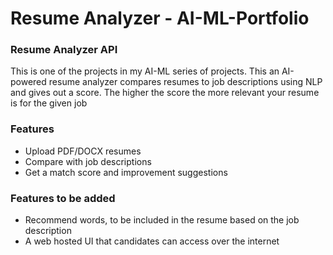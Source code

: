 # Resume Analyzer - AI-ML-Portfolio

### Resume Analyzer API
This is one of the projects in my AI-ML series of projects. This an AI-powered resume analyzer compares resumes to job descriptions using NLP and gives out a score. The higher the score the more relevant your resume is for the given job

### Features
- Upload PDF/DOCX resumes  
- Compare with job descriptions  
- Get a match score and improvement suggestions

### Features to be added
- Recommend words, to be included in the resume based on the job description
- A web hosted UI that candidates can access over the internet


